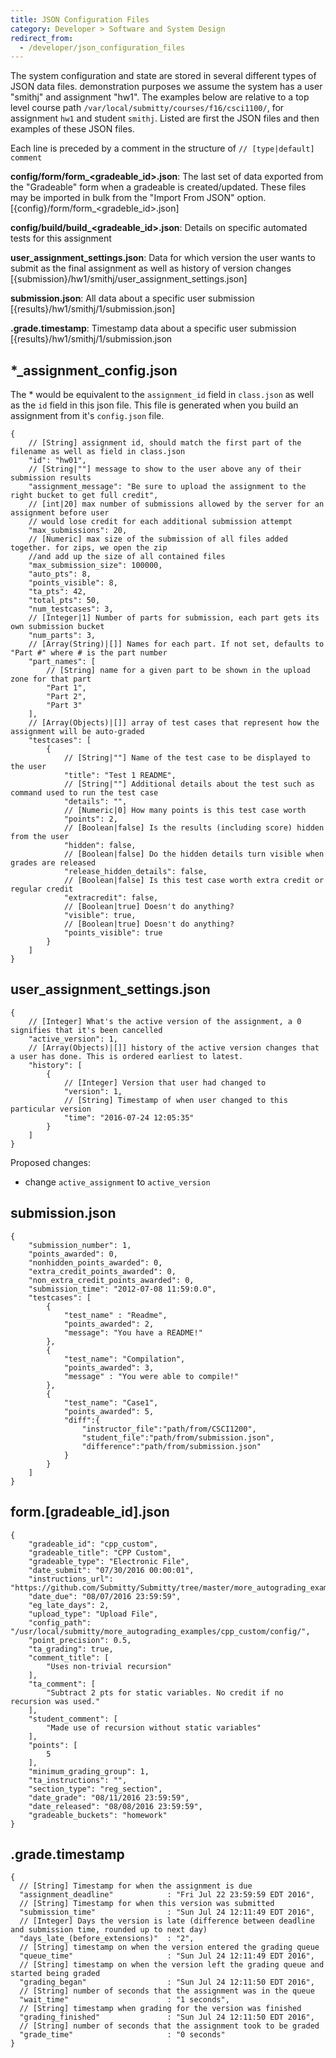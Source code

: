 ```yaml
---
title: JSON Configuration Files
category: Developer > Software and System Design
redirect_from:
  - /developer/json_configuration_files
---
```


The system configuration and state are stored in several different
types of JSON data files.  demonstration purposes we assume the system
has a user "smithj" and assignment "hw1".  The examples below are
relative to a top level course path
```/var/local/submitty/courses/f16/csci1100/```, for assignment ```hw1``` and
student ```smithj```. Listed are first the JSON files and then
examples of these JSON files.

Each line is preceded by a comment in the structure of ```//
[type|default] comment```


**config/form/form_\<gradeable_id\>.json**: The last set of data exported from the "Gradeable" form when a gradeable is created/updated. These files may be imported in bulk from the "Import From JSON" option. [{config}/form/form_\<gradeble_id\>.json]

**config/build/build_\<gradeable_id\>.json**: Details on specific automated tests for this assignment

**user_assignment_settings.json**: Data for which version the user wants to submit as the final assignment as well as history of version changes [{submission}/hw1/smithj/user_assignment_settings.json]

**submission.json**: All data about a specific user submission [{results}/hw1/smithj/1/submission.json]


**.grade.timestamp**: Timestamp data about a specific user submission [{results}/hw1/smithj/1/submission.json




## \*_assignment_config.json
The \* would be equivalent to the ```assignment_id``` field in ```class.json``` as well as the ```id``` field in this json file. This file is generated when you build an assignment from it's ```config.json``` file.
```
{
    // [String] assignment id, should match the first part of the filename as well as field in class.json
    "id": "hw01",
    // [String|""] message to show to the user above any of their submission results
    "assignment_message": "Be sure to upload the assignment to the right bucket to get full credit",
    // [int|20] max number of submissions allowed by the server for an assignment before user
    // would lose credit for each additional submission attempt
    "max_submissions": 20,
    // [Numeric] max size of the submission of all files added together. for zips, we open the zip
    //and add up the size of all contained files
    "max_submission_size": 100000,
    "auto_pts": 8,
    "points_visible": 8,
    "ta_pts": 42,
    "total_pts": 50,
    "num_testcases": 3,
    // [Integer|1] Number of parts for submission, each part gets its own submission bucket
    "num_parts": 3,
    // [Array(String)|[]] Names for each part. If not set, defaults to "Part #" where # is the part number
    "part_names": [
        // [String] name for a given part to be shown in the upload zone for that part
        "Part 1",
        "Part 2",
        "Part 3"
    ],
    // [Array(Objects)|[]] array of test cases that represent how the assignment will be auto-graded
    "testcases": [
        {
            // [String|""] Name of the test case to be displayed to the user
            "title": "Test 1 README",
            // [String|""] Additional details about the test such as command used to run the test case
            "details": "",
            // [Numeric|0] How many points is this test case worth
            "points": 2,
            // [Boolean|false] Is the results (including score) hidden from the user
            "hidden": false,
            // [Boolean|false] Do the hidden details turn visible when grades are released
            "release_hidden_details": false,
            // [Boolean|false] Is this test case worth extra credit or regular credit
            "extracredit": false,
            // [Boolean|true] Doesn't do anything?
            "visible": true,
            // [Boolean|true] Doesn't do anything?
            "points_visible": true
        }
    ]
}
```

## user_assignment_settings.json
```
{
    // [Integer] What's the active version of the assignment, a 0 signifies that it's been cancelled
    "active_version": 1,
    // [Array(Objects)|[]] history of the active version changes that a user has done. This is ordered earliest to latest.
    "history": [
        {
            // [Integer] Version that user had changed to
            "version": 1,
            // [String] Timestamp of when user changed to this particular version
            "time": "2016-07-24 12:05:35"
        }
    ]
}
```

Proposed changes:
* change ```active_assignment``` to ```active_version```

## submission.json
```
{
    "submission_number": 1,
    "points_awarded": 0,
    "nonhidden_points_awarded": 0,
    "extra_credit_points_awarded": 0,
    "non_extra_credit_points_awarded": 0,
    "submission_time": "2012-07-08 11:59:0.0",
    "testcases": [
        {
            "test_name" : "Readme",
            "points_awarded": 2,
            "message": "You have a README!"
        },
        {
            "test_name": "Compilation",
            "points_awarded": 3,
            "message" : "You were able to compile!"
        },
        {
            "test_name": "Case1",
            "points_awarded": 5,
            "diff":{
                "instructor_file":"path/from/CSCI1200",
                "student_file":"path/from/submission.json",
                "difference":"path/from/submission.json"
            }
        }
    ]
}
```

## form.[gradeable_id].json
```
{
    "gradeable_id": "cpp_custom",
    "gradeable_title": "CPP Custom",
    "gradeable_type": "Electronic File",
    "date_submit": "07/30/2016 00:00:01",
    "instructions_url": "https://github.com/Submitty/Submitty/tree/master/more_autograding_examples/cpp_custom/sample_submissmions",
    "date_due": "08/07/2016 23:59:59",
    "eg_late_days": 2,
    "upload_type": "Upload File",
    "config_path": "/usr/local/submitty/more_autograding_examples/cpp_custom/config/",
    "point_precision": 0.5,
    "ta_grading": true,
    "comment_title": [
        "Uses non-trivial recursion"
    ],
    "ta_comment": [
        "Subtract 2 pts for static variables. No credit if no recursion was used."
    ],
    "student_comment": [
        "Made use of recursion without static variables"
    ],
    "points": [
        5
    ],
    "minimum_grading_group": 1,
    "ta_instructions": "",
    "section_type": "reg_section",
    "date_grade": "08/11/2016 23:59:59",
    "date_released": "08/08/2016 23:59:59",
    "gradeable_buckets": "homework"
}
```

## .grade.timestamp
```
{
  // [String] Timestamp for when the assignment is due
  "assignment_deadline"            : "Fri Jul 22 23:59:59 EDT 2016",
  // [String] Timestamp for when this version was submitted
  "submission_time"                : "Sun Jul 24 12:11:49 EDT 2016",
  // [Integer] Days the version is late (difference between deadline and submission time, rounded up to next day)
  "days_late_(before_extensions)"  : "2",
  // [String] timestamp on when the version entered the grading queue
  "queue_time"                     : "Sun Jul 24 12:11:49 EDT 2016",
  // [String] timestamp on when the version left the grading queue and started being graded
  "grading_began"                  : "Sun Jul 24 12:11:50 EDT 2016",
  // [String] number of seconds that the assignment was in the queue
  "wait_time"                      : "1 seconds",
  // [String] timestamp when grading for the version was finished
  "grading_finished"               : "Sun Jul 24 12:11:50 EDT 2016",
  // [String] number of seconds that the assignment took to be graded
  "grade_time"                     : "0 seconds"
}
```
